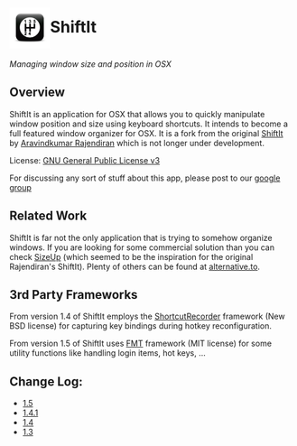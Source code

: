<h1><img src="http://github.com/fikovnik/ShiftIt/raw/master/artwork/ShiftIt.png" width="72" height="72" valign="middle"/>ShiftIt </h1>

*Managing window size and position in OSX*

Overview
--------

ShiftIt is an application for OSX that allows you to quickly manipulate window position and size using keyboard shortcuts. It intends to become a full featured window organizer for OSX.
It is a fork from the original [ShiftIt][1] by [Aravindkumar Rajendiran][2] which is not longer under development.

License: [GNU General Public License v3][3]

For discussing any sort of stuff about this app, please post to our [google group][4]

Related Work
------------

ShiftIt is far not the only application that is trying to somehow organize windows. If you are looking for some commercial solution than you can check [SizeUp][9] (which seemed to be the inspiration for the original Rajendiran's ShiftIt). Plenty of others can be found at [alternative.to][10].

3rd Party Frameworks
--------------------

From version 1.4 of ShiftIt employs the [ShortcutRecorder][11] framework (New BSD license) for capturing key bindings during hotkey reconfiguration.

From version 1.5 of ShiftIt uses [FMT][12] framework (MIT license) for some utility functions like handling login items, hot keys, ...

Change Log:
---------------------------

  - [1.5][5]
  - [1.4.1][6]
  - [1.4][7]
  - [1.3][8]

  [1]: http://code.google.com/p/shiftit/
  [2]: http://ca.linkedin.com/in/aravind88
  [3]: http://www.gnu.org/licenses/gpl.html
  [4]: http://groups.google.com/group/shiftitapp
  [5]: http://nkuyu.net/apps/shiftit/release-notes-1.5.html
  [6]: http://nkuyu.net/apps/shiftit/release-notes-1.4.1.html
  [7]: http://nkuyu.net/apps/shiftit/release-notes-1.4.html
  [8]: http://nkuyu.net/apps/shiftit/release-notes-1.3.html
  [9]: http://www.irradiatedsoftware.com/sizeup/
  [10]: http://alternativeto.net/software/shiftit/
  [11]: http://code.google.com/p/shortcutrecorder/
  [12]: https://github.com/fikovnik/FMT